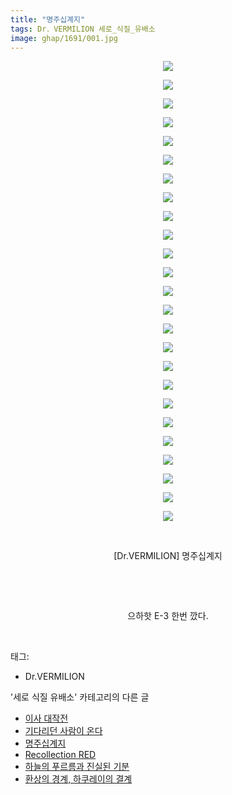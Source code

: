```yaml
---
title: "명주십계지"
tags: Dr．VERMILION 세로_식질_유배소
image: ghap/1691/001.jpg
---
```

<div class="article">
<p style="text-align: center; clear: none; float: none;"><img src="{{ site.nasurl }}/ghap/1691/001.jpg"/></p>
<p style="text-align: center; clear: none; float: none;"><img src="{{ site.nasurl }}/ghap/1691/002.jpg"/></p>
<p style="text-align: center; clear: none; float: none;"><img src="{{ site.nasurl }}/ghap/1691/003.jpg"/></p>
<p style="text-align: center; clear: none; float: none;"><img src="{{ site.nasurl }}/ghap/1691/004.jpg"/></p>
<p style="text-align: center; clear: none; float: none;"><img src="{{ site.nasurl }}/ghap/1691/005.jpg"/></p>
<p style="text-align: center; clear: none; float: none;"><img src="{{ site.nasurl }}/ghap/1691/006.jpg"/></p>
<p style="text-align: center; clear: none; float: none;"><img src="{{ site.nasurl }}/ghap/1691/007.jpg"/></p>
<p style="text-align: center; clear: none; float: none;"><img src="{{ site.nasurl }}/ghap/1691/008.jpg"/></p>
<p style="text-align: center; clear: none; float: none;"><img src="{{ site.nasurl }}/ghap/1691/009.jpg"/></p>
<p style="text-align: center; clear: none; float: none;"><img src="{{ site.nasurl }}/ghap/1691/010.jpg"/></p>
<p style="text-align: center; clear: none; float: none;"><img src="{{ site.nasurl }}/ghap/1691/011.jpg"/></p>
<p style="text-align: center; clear: none; float: none;"><img src="{{ site.nasurl }}/ghap/1691/012.jpg"/></p>
<p style="text-align: center; clear: none; float: none;"><img src="{{ site.nasurl }}/ghap/1691/013.jpg"/></p>
<p style="text-align: center; clear: none; float: none;"><img src="{{ site.nasurl }}/ghap/1691/014.jpg"/></p>
<p style="text-align: center; clear: none; float: none;"><img src="{{ site.nasurl }}/ghap/1691/015.jpg"/></p>
<p style="text-align: center; clear: none; float: none;"><img src="{{ site.nasurl }}/ghap/1691/016.jpg"/></p>
<p style="text-align: center; clear: none; float: none;"><img src="{{ site.nasurl }}/ghap/1691/017.jpg"/></p>
<p style="text-align: center; clear: none; float: none;"><img src="{{ site.nasurl }}/ghap/1691/018.jpg"/></p>
<p style="text-align: center; clear: none; float: none;"><img src="{{ site.nasurl }}/ghap/1691/019.jpg"/></p>
<p style="text-align: center; clear: none; float: none;"><img src="{{ site.nasurl }}/ghap/1691/020.jpg"/></p>
<p style="text-align: center; clear: none; float: none;"><img src="{{ site.nasurl }}/ghap/1691/021.jpg"/></p>
<p style="text-align: center; clear: none; float: none;"><img src="{{ site.nasurl }}/ghap/1691/022.jpg"/></p>
<p style="text-align: center; clear: none; float: none;"><img src="{{ site.nasurl }}/ghap/1691/023.jpg"/></p>
<p style="text-align: center; clear: none; float: none;"><img src="{{ site.nasurl }}/ghap/1691/024.jpg"/></p>
<p style="text-align: center; clear: none; float: none;"><img src="{{ site.nasurl }}/ghap/1691/025.jpg"/></p>
<p style="text-align: center; clear: none; float: none;"><br/></p>
<p style="text-align: center; clear: none; float: none;">[Dr.VERMILION] 명주십계지</p>
<p style="text-align: center; clear: none; float: none;"><br/></p>
<p style="text-align: center; clear: none; float: none;"><br/></p>
<p style="text-align: center; clear: none; float: none;">으하핫 E-3 한번 깠다.</p>
<p><br/></p>
</div><div class="tagTrail">
<p>태그: </p>
<ul>
<li>Dr.VERMILION</li>
</ul>
</div><div class="another">
<p>'세로 식질 유배소' 카테고리의 다른 글</p>
<ul>
<li><a href="/2016-08-20-ghap_1716">이사 대작전</a></li>
<li><a href="/2016-08-19-ghap_1693">기다리던 사람이 온다</a></li>
<li><a href="/2016-08-19-ghap_1691">명주십계지</a></li>
<li><a href="/2016-08-18-ghap_1668">Recollection RED</a></li>
<li><a href="/2016-08-16-ghap_1619">하늘의 푸르름과 진실된 기분</a></li>
<li><a href="/2016-08-15-ghap_1589">환상의 경계, 하쿠레이의 결계</a></li>
</ul>
</div><div class="cb_module cb_fluid">
<div class="cb_wrt cb_profile">
</div><!-- commentList close -->
</div>